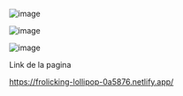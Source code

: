 
![image](https://user-images.githubusercontent.com/87151125/176613984-ba0bdde8-c0c2-482f-9e5f-c0163689bc35.png)

![image](https://user-images.githubusercontent.com/87151125/176614032-7c411d38-bd8a-404a-8316-8803c433db72.png)

![image](https://user-images.githubusercontent.com/87151125/176614099-7c3fe167-875c-4fb5-a1c4-c40d740ac18c.png)

Link de la pagina

https://frolicking-lollipop-0a5876.netlify.app/
